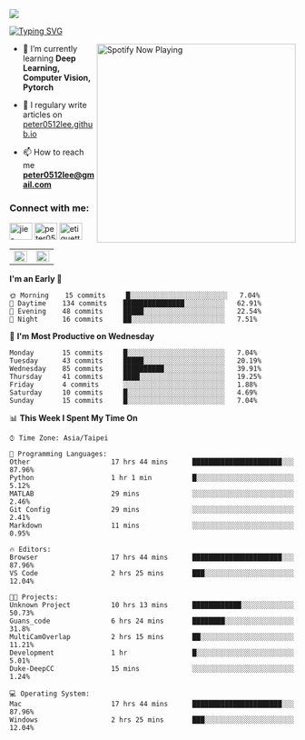 ![](https://komarev.com/ghpvc/?username=peter0512lee&color=ff69b4)

[![Typing SVG](https://readme-typing-svg.herokuapp.com?color=F742BA&size=22&lines=Hi!+I'm+JYL)](https://git.io/typing-svg)

[<img src="https://spotify-now-playing.peter0512lee.vercel.app/api/spotify-playing" alt="Spotify Now Playing" width="350" align="right" />](https://open.spotify.com/user/21iyoswqgnkoe7peuesmqnhgy)

- 🌱 I’m currently learning **Deep Learning, Computer Vision, Pytorch**

- 📝 I regulary write articles on [peter0512lee.github.io](https://peter0512lee.github.io/)

- 📫 How to reach me **peter0512lee@gmail.com**

<h3 align="left">Connect with me:</h3>
<p align="left">
<a href="https://linkedin.com/in/jie-ying-li-b43a1416b" target="blank"><img align="center" src="https://cdn.jsdelivr.net/npm/simple-icons@3.0.1/icons/linkedin.svg" alt="jie-ying-li-b43a1416b" height="30" width="40" /></a>
<a href="https://fb.com/peter0512lee" target="blank"><img align="center" src="https://cdn.jsdelivr.net/npm/simple-icons@3.0.1/icons/facebook.svg" alt="peter0512lee" height="30" width="40" /></a>
<a href="https://instagram.com/etiquette_ying" target="blank"><img align="center" src="https://cdn.jsdelivr.net/npm/simple-icons@3.0.1/icons/instagram.svg" alt="etiquette_ying" height="30" width="40" /></a>
</p>

<table><tr><td valign="top" width="50%">

<img src="https://github-readme-stats.vercel.app/api?username=peter0512lee&hide_border=true&show_icons=true&locale=en" align="left" style="width: 100%" />

</td><td valign="top" width="50%">

<img src="https://github-readme-stats.vercel.app/api/top-langs?username=peter0512lee&hide_border=true&show_icons=true&locale=en&layout=compact" align="left" style="width: 100%" />

</td></tr></table>  

<!--START_SECTION:waka-->
**I'm an Early 🐤** 

```text
🌞 Morning    15 commits     █░░░░░░░░░░░░░░░░░░░░░░░░   7.04% 
🌆 Daytime    134 commits    ███████████████░░░░░░░░░░   62.91% 
🌃 Evening    48 commits     █████░░░░░░░░░░░░░░░░░░░░   22.54% 
🌙 Night      16 commits     ██░░░░░░░░░░░░░░░░░░░░░░░   7.51%

```
📅 **I'm Most Productive on Wednesday** 

```text
Monday       15 commits     █░░░░░░░░░░░░░░░░░░░░░░░░   7.04% 
Tuesday      43 commits     █████░░░░░░░░░░░░░░░░░░░░   20.19% 
Wednesday    85 commits     ██████████░░░░░░░░░░░░░░░   39.91% 
Thursday     41 commits     ████░░░░░░░░░░░░░░░░░░░░░   19.25% 
Friday       4 commits      ░░░░░░░░░░░░░░░░░░░░░░░░░   1.88% 
Saturday     10 commits     █░░░░░░░░░░░░░░░░░░░░░░░░   4.69% 
Sunday       15 commits     █░░░░░░░░░░░░░░░░░░░░░░░░   7.04%

```


📊 **This Week I Spent My Time On** 

```text
⌚︎ Time Zone: Asia/Taipei

💬 Programming Languages: 
Other                    17 hrs 44 mins      ██████████████████████░░░   87.96% 
Python                   1 hr 1 min          █░░░░░░░░░░░░░░░░░░░░░░░░   5.12% 
MATLAB                   29 mins             ░░░░░░░░░░░░░░░░░░░░░░░░░   2.46% 
Git Config               29 mins             ░░░░░░░░░░░░░░░░░░░░░░░░░   2.41% 
Markdown                 11 mins             ░░░░░░░░░░░░░░░░░░░░░░░░░   0.95%

🔥 Editors: 
Browser                  17 hrs 44 mins      ██████████████████████░░░   87.96% 
VS Code                  2 hrs 25 mins       ███░░░░░░░░░░░░░░░░░░░░░░   12.04%

🐱‍💻 Projects: 
Unknown Project          10 hrs 13 mins      ████████████░░░░░░░░░░░░░   50.73% 
Guans_code               6 hrs 24 mins       ████████░░░░░░░░░░░░░░░░░   31.8% 
MultiCamOverlap          2 hrs 15 mins       ██░░░░░░░░░░░░░░░░░░░░░░░   11.21% 
Development              1 hr                █░░░░░░░░░░░░░░░░░░░░░░░░   5.01% 
Duke-DeepCC              15 mins             ░░░░░░░░░░░░░░░░░░░░░░░░░   1.24%

💻 Operating System: 
Mac                      17 hrs 44 mins      ██████████████████████░░░   87.96% 
Windows                  2 hrs 25 mins       ███░░░░░░░░░░░░░░░░░░░░░░   12.04%

```


<!--END_SECTION:waka-->


<!--
**peter0512lee/peter0512lee** is a ✨ _special_ ✨ repository because its `README.md` (this file) appears on your GitHub profile.

